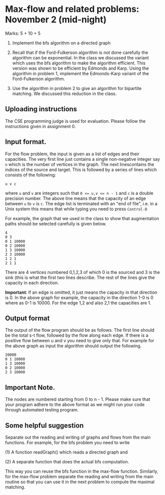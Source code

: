 # Max-flow and related problems: November 2 (mid-night)

Marks: 5 + 10 + 5

1. Implement the bfs algorithm on a directed graph

2. Recall that if the Ford-Fulkerson algorithm is not done carefully
   the algorithm can be exponential. In the class we discussed the
   variant which uses the bfs algorithm to make the algorithm efficient.
   This version was shown to be efficient by Edmonds and Karp. Using
   the algorithm in problem 1, implement the Edmonds-Karp variant
   of the Ford-Fulkerson algorithm.

3. Use the algorithm in problem 2 to give an algorithm for bipartite
   matching. We discussed this reduction in the class.

## Uploading instructions

The CSE programming judge is used for evaluation. Please follow the
instructions given in assignment 0.

## Input format.

For the flow problem, the input is given as a list of edges and their
capacities. The very first line just contains a single non-negative
integer say `n` which is the number of vertices in the graph. The next
linescontains the indices of the source and target. This is followed
by a series of lines which consists of the following:

```shell
u v c
```

where `u` and `v` are integers such that `0 <= u,v <= n - 1` and `c`
is a double precision number. The above line means that the capacity
of an edge between `u` to `v` is `c`. The edge list is terminated with
an "end of file", i.e. in a Unix system this means that while typing
you need to press `Control-D`

For example, the graph that we used in the class to show that
augmentation paths should be selected carefully is given below.

```shell
4
0 3
0 1 10000
0 2 10000
1 3 10000
2 3 10000
1 2 1
2 1 1
```

There are 4 vertices numbered 0,1,2,3 of which 0 is the sourced and 3 is
the sink (this is what the first two lines describe. The rest of the lines
give the capacity in each direction.

**Important**: If an edge is omitted, it just means the capacity in
  that direction is 0. In the above graph for example, the capacity in
  the direction 1-0 is 0 where as 0-1 is 10000. For the edge 1,2 and also
  2,1 the capacities are 1.

## Output format

The output of the flow program should be as follows. The first line
should be the total s-t flow, followed by the flow along each edge.
If there is a positive flow between u and v you need to give only
that. For example for the above graph as input the algorithm should
output the following.

```shell
20000
0 1 10000
1 3 10000
0 2 10000
2 3 10000
```

## Important Note.

The nodes are numbered starting from 0 to n - 1. Please make sure that
your program adhere to the above format as we might run your code
through automated testing program.

## Some helpful suggestion

Separate out the reading and writing of graphs and flows from the main
functions. For example, for the bfs problem you need to write

(1) A function readGraph() which reads a directed graph and

(2) A separate function that does the actual bfs computation.

This way you can reuse the bfs function in the max-flow
function. Similarly, for the max-flow problem separate the reading and
writing from the main routine so that you can use it in the next
problem to compute the maximal matching.
